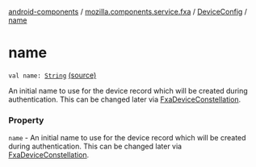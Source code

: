 [android-components](../../index.md) / [mozilla.components.service.fxa](../index.md) / [DeviceConfig](index.md) / [name](./name.md)

# name

`val name: `[`String`](https://kotlinlang.org/api/latest/jvm/stdlib/kotlin/-string/index.html) [(source)](https://github.com/mozilla-mobile/android-components/blob/master/components/service/firefox-accounts/src/main/java/mozilla/components/service/fxa/Config.kt#L37)

An initial name to use for the device record which will be created during authentication.
This can be changed later via [FxaDeviceConstellation](../-fxa-device-constellation/index.md).

### Property

`name` - An initial name to use for the device record which will be created during authentication.
This can be changed later via [FxaDeviceConstellation](../-fxa-device-constellation/index.md).